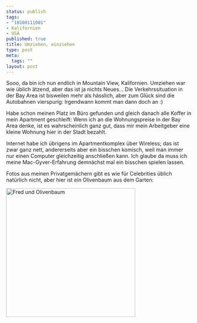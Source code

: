 ```yaml
--- 
status: publish
tags: 
- "10100111001"
- Kalifornien
- USA
published: true
title: Umziehen, einziehen
type: post
meta: 
  tags: ""
layout: post
---
```

Sooo, da bin ich nun endlich in Mountain View, Kalifornien. Umziehen war wie üblich ätzend, aber das ist ja nichts Neues... Die Verkehrssituation in der Bay Area ist bisweilen mehr als hässlich, aber zum Glück sind die Autobahnen vierspurig: Irgendwann kommt man dann doch an :)

Habe schon meinen Platz im Büro gefunden und gleich danach alle Koffer in mein Apartment geschleift: Wenn ich an die Wohnungspreise in der Bay Area denke, ist es wahrscheinlich ganz gut, dass mir mein Arbeitgeber eine kleine Wohnung hier in der Stadt bezahlt.

Internet habe ich übrigens im Apartmentkomplex über Wireless; das ist zwar ganz nett, andererseits aber ein bisschen komisch, weil man immer nur einen Computer gleichzeitig anschließen kann. Ich glaube da muss ich meine Mac-Gyver-Erfahrung demnächst mal ein bisschen spielen lassen.

Fotos aus meinen Privatgemächern gibt es wie für Celebrities üblich natürlich nicht, aber hier ist ein Olivenbaum aus dem Garten:

<a class="imagelink" href="http://fredericiana.de/uploads/2006/09/fredandolivetree.jpg" title="Fred und Olivenbaum"><img id="image674" src="http://fredericiana.de/uploads/2006/09/fredandolivetree.jpg" alt="Fred und Olivenbaum" class="centered" width="350" /></a>
